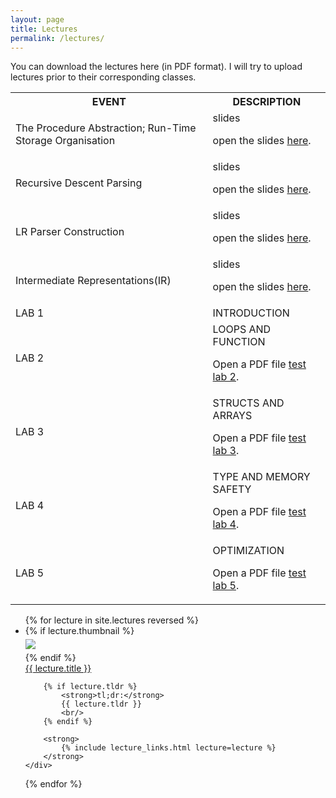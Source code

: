 ```yaml
---
layout: page
title: Lectures
permalink: /lectures/
---
```


You can download the lectures here (in PDF format). I will try to upload lectures prior to their corresponding classes.


<table>
  <tr>
    <th>EVENT</th>
    <th>DESCRIPTION</th>
  </tr>
  <tr>
    <td>The Procedure Abstraction; Run-Time Storage Organisation</td>
    <td> slides<p>open the slides <a href="/compilers/static_files/materials/lec/Subprgm-RuntimeOrg.pdf">here</a>.</p></td>
  </tr>
  <tr>
    <td>Recursive Descent Parsing</td>
    <td> slides<p>open the slides <a href="/compilers/static_files/materials/lec/parsing1.pdf">here</a>.</p></td>
  </tr>
  <tr>
    <td>LR Parser Construction</td>
    <td> slides<p>open the slides <a href="/compilers/static_files/materials/lec/LR.pdf">here</a>.</p></td>
  </tr>
  <tr>
    <td>Intermediate Representations(IR)</td>
    <td> slides<p>open the slides <a href="/compilers/static_files/materials/lec/IR.pdf">here</a>.</p></td>
  </tr>

  <tr>
    <td>LAB 1</td>
    <td>INTRODUCTION</td>
  </tr>
  <tr>
    <td>LAB 2</td>
    <td> LOOPS AND FUNCTION  <p>Open a PDF file <a href="/compilers/static_files/materials/lab/lab2.pdf">test lab 2</a>.</p></td>
  </tr>

  <tr>
    <td>LAB 3</td>
    <td>STRUCTS AND ARRAYS   <p>Open a PDF file <a href="/compilers/static_files/materials/lab/lab3.pdf">test lab 3</a>.</p></td>
  </tr>
  <tr>
    <td>LAB 4</td>
    <td>TYPE AND MEMORY SAFETY  <p>Open a PDF file <a href="/compilers/static_files/materials/lab/lab4.pdf">test lab 4</a>.</p></td>
  </tr>
  <tr>
    <td>LAB 5</td>
    <td>OPTIMIZATION    <p>Open a PDF file <a href="/compilers/static_files/materials/lab/lab5.pdf">test lab 5</a>.</p></td>
  </tr>
</table>

</body>
</html>









<ul id="archive">
{% for lecture in site.lectures reversed %}
<li class="archiveposturl" style="background: transparent">
<div class="lecture-container">
    {% if lecture.thumbnail %}
    <div class="thumbnail">
      <div class="center-cropped" style="margin-top:5px;margin-bottom:5px;background-image: url('{{ lecture.thumbnail | prepend: site.baseurl }}');">
        <img src="{{ lecture.thumbnail | prepend: site.baseurl }}"/>
      </div>
    </div>
    {% endif %}
    <div class="content">
        <span><a href="
            {% if lecture.slides contains '://' %}
              {{ lecture.slides }} 
            {% else %}
              {{ lecture.slides | prepend: site.baseurl }} 
            {% endif %}">{{ lecture.title }}</a>
        </span><br>

        {% if lecture.tldr %}
            <strong>tl;dr:</strong> 
            {{ lecture.tldr }}
            <br/>
        {% endif %}

        <strong>
            {% include lecture_links.html lecture=lecture %}
        </strong>
    </div>
</div>
</li>
{% endfor %}
</ul>